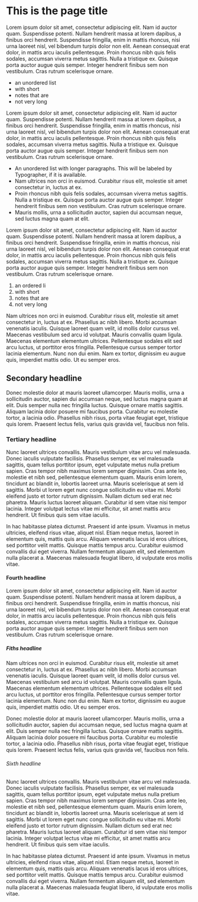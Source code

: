 # This is the page title

Lorem ipsum dolor sit amet, consectetur adipiscing elit. Nam id auctor quam. Suspendisse potenti. Nullam hendrerit massa at lorem dapibus, a finibus orci hendrerit. Suspendisse fringilla, enim in mattis rhoncus, nisi urna laoreet nisl, vel bibendum turpis dolor non elit. Aenean consequat erat dolor, in mattis arcu iaculis pellentesque. Proin rhoncus nibh quis felis sodales, accumsan viverra metus sagittis. Nulla a tristique ex. Quisque porta auctor augue quis semper. Integer hendrerit finibus sem non vestibulum. Cras rutrum scelerisque ornare.

- an unordered list
- with short
- notes that are
- not very long

Lorem ipsum dolor sit amet, consectetur adipiscing elit. Nam id auctor quam. Suspendisse potenti. Nullam hendrerit massa at lorem dapibus, a finibus orci hendrerit. Suspendisse fringilla, enim in mattis rhoncus, nisi urna laoreet nisl, vel bibendum turpis dolor non elit. Aenean consequat erat dolor, in mattis arcu iaculis pellentesque. Proin rhoncus nibh quis felis sodales, accumsan viverra metus sagittis. Nulla a tristique ex. Quisque porta auctor augue quis semper. Integer hendrerit finibus sem non vestibulum. Cras rutrum scelerisque ornare.

- An unordered list with longer paragraphs. This will be labeled by Typographer, if it is available.
- Nam ultrices non orci in euismod. Curabitur risus elit, molestie sit amet consectetur in, luctus at ex.
- Proin rhoncus nibh quis felis sodales, accumsan viverra metus sagittis. Nulla a tristique ex. Quisque porta auctor augue quis semper. Integer hendrerit finibus sem non vestibulum. Cras rutrum scelerisque ornare.
- Mauris mollis, urna a sollicitudin auctor, sapien dui accumsan neque, sed luctus magna quam at elit.

Lorem ipsum dolor sit amet, consectetur adipiscing elit. Nam id auctor quam. Suspendisse potenti. Nullam hendrerit massa at lorem dapibus, a finibus orci hendrerit. Suspendisse fringilla, enim in mattis rhoncus, nisi urna laoreet nisl, vel bibendum turpis dolor non elit. Aenean consequat erat dolor, in mattis arcu iaculis pellentesque. Proin rhoncus nibh quis felis sodales, accumsan viverra metus sagittis. Nulla a tristique ex. Quisque porta auctor augue quis semper. Integer hendrerit finibus sem non vestibulum. Cras rutrum scelerisque ornare.

1. an ordered li
2. with short
3. notes that are
4. not very long

Nam ultrices non orci in euismod. Curabitur risus elit, molestie sit amet consectetur in, luctus at ex. Phasellus ac nibh libero. Morbi accumsan venenatis iaculis. Quisque laoreet quam velit, id mollis dolor cursus vel. Maecenas vestibulum sed arcu id volutpat. Mauris convallis quam ligula. Maecenas elementum elementum ultrices. Pellentesque sodales elit sed arcu luctus, ut porttitor eros fringilla. Pellentesque cursus semper tortor lacinia elementum. Nunc non dui enim. Nam ex tortor, dignissim eu augue quis, imperdiet mattis odio. Ut eu semper eros.

## Secondary headline

Donec molestie dolor at mauris laoreet ullamcorper. Mauris mollis, urna a sollicitudin auctor, sapien dui accumsan neque, sed luctus magna quam at elit. Duis semper nulla nec fringilla luctus. Quisque ornare mattis sagittis. Aliquam lacinia dolor posuere mi faucibus porta. Curabitur eu molestie tortor, a lacinia odio. Phasellus nibh risus, porta vitae feugiat eget, tristique quis lorem. Praesent lectus felis, varius quis gravida vel, faucibus non felis.

### Tertiary headline

Nunc laoreet ultrices convallis. Mauris vestibulum vitae arcu vel malesuada. Donec iaculis vulputate facilisis. Phasellus semper, ex vel malesuada sagittis, quam tellus porttitor ipsum, eget vulputate metus nulla pretium sapien. Cras tempor nibh maximus lorem semper dignissim. Cras ante leo, molestie et nibh sed, pellentesque elementum quam. Mauris enim lorem, tincidunt ac blandit in, lobortis laoreet urna. Mauris scelerisque at sem id sagittis. Morbi ut lorem eget nunc congue sollicitudin eu vitae mi. Morbi eleifend justo et tortor rutrum dignissim. Nullam dictum sed erat nec pharetra. Mauris luctus laoreet aliquam. Curabitur id sem vitae nisi tempor lacinia. Integer volutpat lectus vitae mi efficitur, sit amet mattis arcu hendrerit. Ut finibus quis sem vitae iaculis.

In hac habitasse platea dictumst. Praesent id ante ipsum. Vivamus in metus ultricies, eleifend risus vitae, aliquet nisl. Etiam neque metus, laoreet in elementum quis, mattis quis arcu. Aliquam venenatis lacus id eros ultrices, sed porttitor velit mattis. Quisque mattis tempus arcu. Curabitur euismod convallis dui eget viverra. Nullam fermentum aliquam elit, sed elementum nulla placerat a. Maecenas malesuada feugiat libero, id vulputate eros mollis vitae.

#### Fourth headline

Lorem ipsum dolor sit amet, consectetur adipiscing elit. Nam id auctor quam. Suspendisse potenti. Nullam hendrerit massa at lorem dapibus, a finibus orci hendrerit. Suspendisse fringilla, enim in mattis rhoncus, nisi urna laoreet nisl, vel bibendum turpis dolor non elit. Aenean consequat erat dolor, in mattis arcu iaculis pellentesque. Proin rhoncus nibh quis felis sodales, accumsan viverra metus sagittis. Nulla a tristique ex. Quisque porta auctor augue quis semper. Integer hendrerit finibus sem non vestibulum. Cras rutrum scelerisque ornare.

##### Fiths headline

Nam ultrices non orci in euismod. Curabitur risus elit, molestie sit amet consectetur in, luctus at ex. Phasellus ac nibh libero. Morbi accumsan venenatis iaculis. Quisque laoreet quam velit, id mollis dolor cursus vel. Maecenas vestibulum sed arcu id volutpat. Mauris convallis quam ligula. Maecenas elementum elementum ultrices. Pellentesque sodales elit sed arcu luctus, ut porttitor eros fringilla. Pellentesque cursus semper tortor lacinia elementum. Nunc non dui enim. Nam ex tortor, dignissim eu augue quis, imperdiet mattis odio. Ut eu semper eros.

Donec molestie dolor at mauris laoreet ullamcorper. Mauris mollis, urna a sollicitudin auctor, sapien dui accumsan neque, sed luctus magna quam at elit. Duis semper nulla nec fringilla luctus. Quisque ornare mattis sagittis. Aliquam lacinia dolor posuere mi faucibus porta. Curabitur eu molestie tortor, a lacinia odio. Phasellus nibh risus, porta vitae feugiat eget, tristique quis lorem. Praesent lectus felis, varius quis gravida vel, faucibus non felis.

###### Sixth headline

Nunc laoreet ultrices convallis. Mauris vestibulum vitae arcu vel malesuada. Donec iaculis vulputate facilisis. Phasellus semper, ex vel malesuada sagittis, quam tellus porttitor ipsum, eget vulputate metus nulla pretium sapien. Cras tempor nibh maximus lorem semper dignissim. Cras ante leo, molestie et nibh sed, pellentesque elementum quam. Mauris enim lorem, tincidunt ac blandit in, lobortis laoreet urna. Mauris scelerisque at sem id sagittis. Morbi ut lorem eget nunc congue sollicitudin eu vitae mi. Morbi eleifend justo et tortor rutrum dignissim. Nullam dictum sed erat nec pharetra. Mauris luctus laoreet aliquam. Curabitur id sem vitae nisi tempor lacinia. Integer volutpat lectus vitae mi efficitur, sit amet mattis arcu hendrerit. Ut finibus quis sem vitae iaculis.

In hac habitasse platea dictumst. Praesent id ante ipsum. Vivamus in metus ultricies, eleifend risus vitae, aliquet nisl. Etiam neque metus, laoreet in elementum quis, mattis quis arcu. Aliquam venenatis lacus id eros ultrices, sed porttitor velit mattis. Quisque mattis tempus arcu. Curabitur euismod convallis dui eget viverra. Nullam fermentum aliquam elit, sed elementum nulla placerat a. Maecenas malesuada feugiat libero, id vulputate eros mollis vitae.
